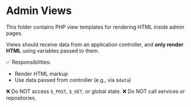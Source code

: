 # Admin Views

This folder contains PHP view templates for rendering HTML inside admin pages.

Views should receive data from an application controller, and **only render HTML** using variables passed to them.

✅ Responsibilities:
- Render HTML markup
- Use data passed from controller (e.g., via `$data`)

❌ Do NOT access `$_POST`, `$_GET`, or global state.
❌ Do NOT call services or repositories.
